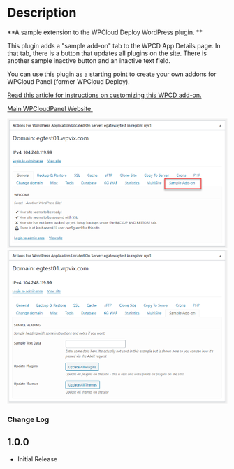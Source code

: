 # Description #

**A sample extension to the WPCloud Deploy WordPress plugin. **

This plugin adds a "sample add-on" tab to the WPCD App Details page.
In that tab, there is a button that updates all plugins on the site.
There is another sample inactive button and an inactive text field.

You can use this plugin as a starting point to create your own
addons for WPCloud Panel (former WPCloud Deploy).

[Read this article for instructions on customizing this WPCD add-on.](https://wpclouddeploy.com/how-to-add-custom-functionality-to-wpcd-part-1/)

[Main WPCloudPanel Website.](https://wpclouddeploy.com/)

![Image of what this add-on looks like](images/wpcd-sample-add-on-image01.png)
![Second image of what this add-on looks like](images/wpcd-sample-add-on-image02.png)

### Change Log ###
1.0.0
------
* Initial Release
